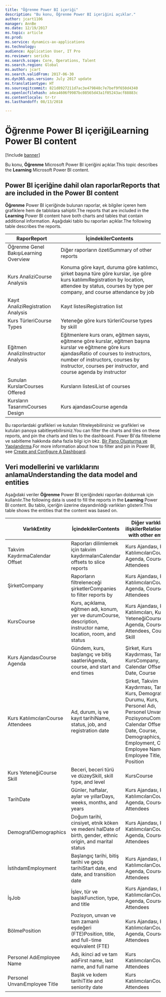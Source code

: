 ```yaml
---
title: "Öğrenme Power BI içeriği"
description: "Bu konu, Öğrenme Power BI içeriğini açıklar."
author: jcart1106
manager: AnnBe
ms.date: 12/19/2017
ms.topic: article
ms.prod: 
ms.service: dynamics-ax-applications
ms.technology: 
audience: Application User, IT Pro
ms.reviewer: sericks
ms.search.scope: Core, Operations, Talent
ms.search.region: Global
ms.author: jcart
ms.search.validFrom: 2017-06-30
ms.dyn365.ops.version: July 2017 update
ms.translationtype: HT
ms.sourcegitcommit: 821d8927211d7ac3e479848c7e7bef9f650d4340
ms.openlocfilehash: a4ea4606f9987bc08565d43a1f05243acf88883c
ms.contentlocale: tr-tr
ms.lasthandoff: 08/13/2018

---
```


# <a name="learning-power-bi-content"></a><span data-ttu-id="94771-103">Öğrenme Power BI içeriği</span><span class="sxs-lookup"><span data-stu-id="94771-103">Learning Power BI content</span></span>

[!include [banner](../includes/banner.md)]

<span data-ttu-id="94771-104">Bu konu, **Öğrenme** Microsoft Power BI içeriğini açıklar.</span><span class="sxs-lookup"><span data-stu-id="94771-104">This topic describes the **Learning** Microsoft Power BI content.</span></span>

## <a name="reports-that-are-included-in-the-power-bi-content"></a><span data-ttu-id="94771-105">Power BI içeriğine dahil olan raporlar</span><span class="sxs-lookup"><span data-stu-id="94771-105">Reports that are included in the Power BI content</span></span>

<span data-ttu-id="94771-106">**Öğrenme** Power BI içeriğinde bulunan raporlar, ek bilgiler içeren hem grafiklere hem de tablolara sahiptir.</span><span class="sxs-lookup"><span data-stu-id="94771-106">The reports that are included in the **Learning** Power BI content have both charts and tables that contain additional information.</span></span> <span data-ttu-id="94771-107">Aşağıdaki tablo bu raporları açıklar.</span><span class="sxs-lookup"><span data-stu-id="94771-107">The following table describes the reports.</span></span>

| <span data-ttu-id="94771-108">Rapor</span><span class="sxs-lookup"><span data-stu-id="94771-108">Report</span></span>                | <span data-ttu-id="94771-109">İçindekiler</span><span class="sxs-lookup"><span data-stu-id="94771-109">Contents</span></span> |
|-----------------------|----------|
| <span data-ttu-id="94771-110">Öğrenme Genel Bakışı</span><span class="sxs-lookup"><span data-stu-id="94771-110">Learning Overview</span></span>     | <span data-ttu-id="94771-111">Diğer raporların özeti</span><span class="sxs-lookup"><span data-stu-id="94771-111">Summary of other reports</span></span> |
| <span data-ttu-id="94771-112">Kurs Analizi</span><span class="sxs-lookup"><span data-stu-id="94771-112">Course Analysis</span></span>       | <span data-ttu-id="94771-113">Konuma göre kayıt, duruma göre katılımcı, şirket başına türe göre kurslar, işe göre kurs katılımı</span><span class="sxs-lookup"><span data-stu-id="94771-113">Registration by location, attendee by status, courses by type per company, and course attendance by job</span></span> |
| <span data-ttu-id="94771-114">Kayıt Analizi</span><span class="sxs-lookup"><span data-stu-id="94771-114">Registration Analysis</span></span> | <span data-ttu-id="94771-115">Kayıt listesi</span><span class="sxs-lookup"><span data-stu-id="94771-115">Registration list</span></span> |
| <span data-ttu-id="94771-116">Kurs Türleri</span><span class="sxs-lookup"><span data-stu-id="94771-116">Course Types</span></span>          | <span data-ttu-id="94771-117">Yeteneğe göre kurs türleri</span><span class="sxs-lookup"><span data-stu-id="94771-117">Course types by skill</span></span> |
| <span data-ttu-id="94771-118">Eğitmen Analizi</span><span class="sxs-lookup"><span data-stu-id="94771-118">Instructor Analysis</span></span>   | <span data-ttu-id="94771-119">Eğitmenlere kurs oranı, eğitmen sayısı, eğitmene göre kurslar, eğitmen başına kurslar ve eğitmene göre kurs ajandası</span><span class="sxs-lookup"><span data-stu-id="94771-119">Ratio of courses to instructors, number of instructors, courses by instructor, courses per instructor, and course agenda by instructor</span></span> |
| <span data-ttu-id="94771-120">Sunulan Kurslar</span><span class="sxs-lookup"><span data-stu-id="94771-120">Courses Offered</span></span>       | <span data-ttu-id="94771-121">Kursların listesi</span><span class="sxs-lookup"><span data-stu-id="94771-121">List of courses</span></span> |
| <span data-ttu-id="94771-122">Kursların Tasarımı</span><span class="sxs-lookup"><span data-stu-id="94771-122">Courses Design</span></span>        | <span data-ttu-id="94771-123">Kurs ajandası</span><span class="sxs-lookup"><span data-stu-id="94771-123">Course agenda</span></span> |

<span data-ttu-id="94771-124">Bu raporlardaki grafikleri ve kutuları filtreleyebilirsiniz ve grafikleri ve kutuları panoya sabitleyebilirsiniz.</span><span class="sxs-lookup"><span data-stu-id="94771-124">You can filter the charts and tiles on these reports, and pin the charts and tiles to the dashboard.</span></span> <span data-ttu-id="94771-125">Power BI'da filtreleme ve sabitleme hakkında daha fazla bilgi için bkz. [Bir Pano Oluşturma ve Yapılandırma](https://powerbi.microsoft.com/en-us/guided-learning/powerbi-learning-4-2-create-configure-dashboards).</span><span class="sxs-lookup"><span data-stu-id="94771-125">For more information about how to filter and pin in Power BI, see [Create and Configure A Dashboard](https://powerbi.microsoft.com/en-us/guided-learning/powerbi-learning-4-2-create-configure-dashboards).</span></span>

## <a name="understanding-the-data-model-and-entities"></a><span data-ttu-id="94771-126">Veri modellerini ve varlıklarını anlama</span><span class="sxs-lookup"><span data-stu-id="94771-126">Understanding the data model and entities</span></span>

<span data-ttu-id="94771-127">Aşağıdaki veriler **Öğrenme** Power BI içeriğindeki raporları doldurmak için kullanılır.</span><span class="sxs-lookup"><span data-stu-id="94771-127">The following data is used to fill the reports in the **Learning** Power BI content.</span></span> <span data-ttu-id="94771-128">Bu tablo, içeriğin üzerine dayandırıldığı varlıkları gösterir.</span><span class="sxs-lookup"><span data-stu-id="94771-128">This table shows the entities that the content was based on.</span></span>

| <span data-ttu-id="94771-129">Varlık</span><span class="sxs-lookup"><span data-stu-id="94771-129">Entity</span></span>           | <span data-ttu-id="94771-130">İçindekiler</span><span class="sxs-lookup"><span data-stu-id="94771-130">Contents</span></span>                                                         | <span data-ttu-id="94771-131">Diğer varlıklarla ilişkiler</span><span class="sxs-lookup"><span data-stu-id="94771-131">Relationships with other entities</span></span> |
|------------------|------------------------------------------------------------------|-----------------------------------|
| <span data-ttu-id="94771-132">Takvim Kaydırma</span><span class="sxs-lookup"><span data-stu-id="94771-132">Calendar Offset</span></span>  | <span data-ttu-id="94771-133">Raporları dilimlemek için takvim kaydırmaları</span><span class="sxs-lookup"><span data-stu-id="94771-133">Calendar offsets to slice reports</span></span>                                | <span data-ttu-id="94771-134">Kurs Ajandası, Kurs Katılımcıları</span><span class="sxs-lookup"><span data-stu-id="94771-134">Course Agenda, Course Attendees</span></span> |
| <span data-ttu-id="94771-135">Şirket</span><span class="sxs-lookup"><span data-stu-id="94771-135">Company</span></span>          | <span data-ttu-id="94771-136">Raporların filtreleneceği şirketler</span><span class="sxs-lookup"><span data-stu-id="94771-136">Companies to filter reports by</span></span>                                   | <span data-ttu-id="94771-137">Kurs Ajandası, Kurs Katılımcıları</span><span class="sxs-lookup"><span data-stu-id="94771-137">Course Agenda, Course Attendees</span></span> |
| <span data-ttu-id="94771-138">Kurs</span><span class="sxs-lookup"><span data-stu-id="94771-138">Course</span></span>           | <span data-ttu-id="94771-139">Kurs, açıklama, eğitmen adı, konum, yer ve durum</span><span class="sxs-lookup"><span data-stu-id="94771-139">Course, description, instructor name, location, room, and status</span></span> | <span data-ttu-id="94771-140">Kurs Ajandası, Kurs Katılımcıları, Kurs Yeteneği</span><span class="sxs-lookup"><span data-stu-id="94771-140">Course Agenda, Course Attendees, Course Skill</span></span> |
| <span data-ttu-id="94771-141">Kurs Ajandası</span><span class="sxs-lookup"><span data-stu-id="94771-141">Course Agenda</span></span>    | <span data-ttu-id="94771-142">Gündem, kurs, başlangıç ve bitiş saatleri</span><span class="sxs-lookup"><span data-stu-id="94771-142">Agenda, course, and start and end times</span></span>                          | <span data-ttu-id="94771-143">Şirket, Kurs Kaydırması, Tarih, Kurs</span><span class="sxs-lookup"><span data-stu-id="94771-143">Company, Calendar Offset, Date, Course</span></span> |
| <span data-ttu-id="94771-144">Kurs Katılımcıları</span><span class="sxs-lookup"><span data-stu-id="94771-144">Course Attendees</span></span> | <span data-ttu-id="94771-145">Ad, durum, iş ve kayıt tarihi</span><span class="sxs-lookup"><span data-stu-id="94771-145">Name, status, job, and registration date</span></span>                         | <span data-ttu-id="94771-146">Şirket, Takvim Kaydırması, Tarih, Kurs, Demografi, İş Durumu, Kurs, Personel Adı, Personel Unvanı, İş Pozisyonu</span><span class="sxs-lookup"><span data-stu-id="94771-146">Company, Calendar Offset, Date, Course, Demographics, Employment, Course, Employee Name, Employee Title, Job, Position</span></span> |
| <span data-ttu-id="94771-147">Kurs Yeteneği</span><span class="sxs-lookup"><span data-stu-id="94771-147">Course Skill</span></span>     | <span data-ttu-id="94771-148">Beceri, beceri türü ve düzey</span><span class="sxs-lookup"><span data-stu-id="94771-148">Skill, skill type, and level</span></span>                                     | <span data-ttu-id="94771-149">Kurs</span><span class="sxs-lookup"><span data-stu-id="94771-149">Course</span></span> |
| <span data-ttu-id="94771-150">Tarih</span><span class="sxs-lookup"><span data-stu-id="94771-150">Date</span></span>             | <span data-ttu-id="94771-151">Günler, haftalar, aylar ve yıllar</span><span class="sxs-lookup"><span data-stu-id="94771-151">Days, weeks, months, and years</span></span>                                   | <span data-ttu-id="94771-152">Kurs Ajandası, Kurs Katılımcıları</span><span class="sxs-lookup"><span data-stu-id="94771-152">Course Agenda, Course Attendees</span></span> |
| <span data-ttu-id="94771-153">Demografi</span><span class="sxs-lookup"><span data-stu-id="94771-153">Demographics</span></span>     | <span data-ttu-id="94771-154">Doğum tarihi, cinsiyet, etnik köken ve medeni hal</span><span class="sxs-lookup"><span data-stu-id="94771-154">Date of birth, gender, ethnic origin, and marital status</span></span>         | <span data-ttu-id="94771-155">Kurs Ajandası, Kurs Katılımcıları</span><span class="sxs-lookup"><span data-stu-id="94771-155">Course Agenda, Course Attendees</span></span> |
| <span data-ttu-id="94771-156">İstihdam</span><span class="sxs-lookup"><span data-stu-id="94771-156">Employment</span></span>       | <span data-ttu-id="94771-157">Başlangıç tarihi, bitiş tarihi ve geçiş tarihi</span><span class="sxs-lookup"><span data-stu-id="94771-157">Start date, end date, and transition date</span></span>                        | <span data-ttu-id="94771-158">Kurs Ajandası, Kurs Katılımcıları</span><span class="sxs-lookup"><span data-stu-id="94771-158">Course Agenda, Course Attendees</span></span> |
| <span data-ttu-id="94771-159">İş</span><span class="sxs-lookup"><span data-stu-id="94771-159">Job</span></span>              | <span data-ttu-id="94771-160">İşlev, tür ve başlık</span><span class="sxs-lookup"><span data-stu-id="94771-160">Function, type, and title</span></span>                                        | <span data-ttu-id="94771-161">Kurs Ajandası, Kurs Katılımcıları</span><span class="sxs-lookup"><span data-stu-id="94771-161">Course Agenda, Course Attendees</span></span> |
| <span data-ttu-id="94771-162">Bölme</span><span class="sxs-lookup"><span data-stu-id="94771-162">Position</span></span>         | <span data-ttu-id="94771-163">Pozisyon, unvan ve tam zamanlı eşdeğeri (FTE)</span><span class="sxs-lookup"><span data-stu-id="94771-163">Position, title, and full-time equivalent (FTE)</span></span>                  | <span data-ttu-id="94771-164">Kurs Ajandası, Kurs Katılımcıları</span><span class="sxs-lookup"><span data-stu-id="94771-164">Course Agenda, Course Attendees</span></span> |
| <span data-ttu-id="94771-165">Personel Adı</span><span class="sxs-lookup"><span data-stu-id="94771-165">Employee Name</span></span>    | <span data-ttu-id="94771-166">Adı, ikinci ad ve tam adı</span><span class="sxs-lookup"><span data-stu-id="94771-166">First name, last name, and full name</span></span>                             | <span data-ttu-id="94771-167">Kurs Katılımcıları</span><span class="sxs-lookup"><span data-stu-id="94771-167">Course Attendees</span></span> |
| <span data-ttu-id="94771-168">Personel Unvanı</span><span class="sxs-lookup"><span data-stu-id="94771-168">Employee Title</span></span>   | <span data-ttu-id="94771-169">Başlık ve kıdem tarihi</span><span class="sxs-lookup"><span data-stu-id="94771-169">Title and seniority date</span></span>                                         | <span data-ttu-id="94771-170">Kurs Katılımcıları</span><span class="sxs-lookup"><span data-stu-id="94771-170">Course Attendees</span></span> |

